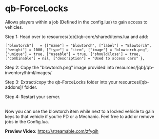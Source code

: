 # qb-ForceLocks
Allows players within a job (Defined in the config.lua) to gain access to vehicles.<br />

Step 1: Head over to resources/[qb]/qb-core/shared/items.lua and add:

```
["blowtorch"]	= {["name"] = "blowtorch", ["label"] = "Blowtorch", ["weight"] = 1000, ["type"] = "item", ["image"] = "blowtorch.png", ["unique"] = true, ["useable"] = true, ['shouldClose'] = true, ["combinable"] = nil, ["description"] = "Used to access cars" },
```

Step 2: Copy the "blowtorch.png" image provided into resources/[qb]/qb-inventory/html/images/

Step 3: Extract/copy the qb-ForceLocks folder into your resources/[qb-addons]/  folder.

Step 4: Restart your server.<br /><br />

Now you can use the blowtorch item while next to a locked vehicle to gain keys to that vehicle if you're PD or a Mechanic.  Feel free to add or remove jobs in the Config.lua.

<b>Preview Video:</b> https://streamable.com/zfyqih
